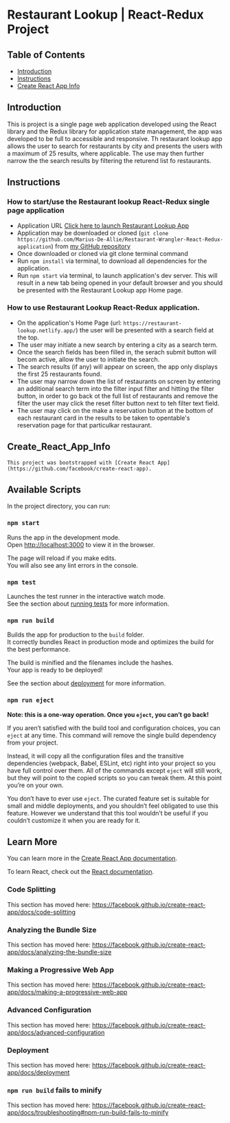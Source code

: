 # Restaurant Lookup | React-Redux Project

## Table of Contents

- [Introduction](#introduction)
- [Instructions](#instructions)
- [Create React App Info](#Create_React_App_Info)

## Introduction

This is project is a single page web application developed using the React library and the Redux library for application state management, the app was developed to be full to accessible and responsive. Th restaurant lookup app allows the user to search for restaurants by city and presents the users with a maximum of 25 results, where applicable. The use may then further narrow the the search results by filtering the returend list fo restaurants.

## Instructions

### How to start/use the Restaurant lookup React-Redux single page application
- Application URL [Click here to launch Restaurant Lookup App](https://restaurant-lookup.netlify.app/) 
- Application may be downloaded or cloned (`git clone https://github.com/Marius-De-Allie/Restaurant-Wrangler-React-Redux-application`) from [my GitHub repository](https://github.com/Marius-De-Allie/Restaurant-Wrangler-React-Redux-application)
- Once downloaded or cloned via git clone terminal command
- Run `npm install` via terminal, to download all dependencies for the application.
- Run `npm start` via terminal, to launch application's dev server. This will result in a new tab being opened in your default browser and you should be presented with the Restaurant Lookup app Home page.

### How to use Restaurant Lookup React-Redux application.
- On the application's Home Page (url: `https://restaurant-lookup.netlify.app/`) the user will be presented with a search field at the top.
- The user may initiate a new search by entering a city as a search term.
- Once the search fields has been filled in, the serach submit button will becom active, allow the user to initiate the search. 
- The search results (if any) will appear on screen, the app only displays the first 25 restaurants found. 
- The user may narrow down the list of restaurants on screen by entering an additional search term into the filter input filter and hitting the filter button, in order to go back ot the full list of restaurants and remove the filter the user may click the reset filter button next to teh filter text field.
- The user may click on the make a reservation button at the bottom of each restaurant card in the results to be taken to opentable's reservation page for that particulkar restaurant.


## Create_React_App_Info
    
    This project was bootstrapped with [Create React App](https://github.com/facebook/create-react-app).

## Available Scripts

In the project directory, you can run:

### `npm start`

Runs the app in the development mode.<br />
Open [http://localhost:3000](http://localhost:3000) to view it in the browser.

The page will reload if you make edits.<br />
You will also see any lint errors in the console.

### `npm test`

Launches the test runner in the interactive watch mode.<br />
See the section about [running tests](https://facebook.github.io/create-react-app/docs/running-tests) for more information.

### `npm run build`

Builds the app for production to the `build` folder.<br />
It correctly bundles React in production mode and optimizes the build for the best performance.

The build is minified and the filenames include the hashes.<br />
Your app is ready to be deployed!

See the section about [deployment](https://facebook.github.io/create-react-app/docs/deployment) for more information.

### `npm run eject`

**Note: this is a one-way operation. Once you `eject`, you can’t go back!**

If you aren’t satisfied with the build tool and configuration choices, you can `eject` at any time. This command will remove the single build dependency from your project.

Instead, it will copy all the configuration files and the transitive dependencies (webpack, Babel, ESLint, etc) right into your project so you have full control over them. All of the commands except `eject` will still work, but they will point to the copied scripts so you can tweak them. At this point you’re on your own.

You don’t have to ever use `eject`. The curated feature set is suitable for small and middle deployments, and you shouldn’t feel obligated to use this feature. However we understand that this tool wouldn’t be useful if you couldn’t customize it when you are ready for it.

## Learn More

You can learn more in the [Create React App documentation](https://facebook.github.io/create-react-app/docs/getting-started).

To learn React, check out the [React documentation](https://reactjs.org/).

### Code Splitting

This section has moved here: https://facebook.github.io/create-react-app/docs/code-splitting

### Analyzing the Bundle Size

This section has moved here: https://facebook.github.io/create-react-app/docs/analyzing-the-bundle-size

### Making a Progressive Web App

This section has moved here: https://facebook.github.io/create-react-app/docs/making-a-progressive-web-app

### Advanced Configuration

This section has moved here: https://facebook.github.io/create-react-app/docs/advanced-configuration

### Deployment

This section has moved here: https://facebook.github.io/create-react-app/docs/deployment

### `npm run build` fails to minify

This section has moved here: https://facebook.github.io/create-react-app/docs/troubleshooting#npm-run-build-fails-to-minify